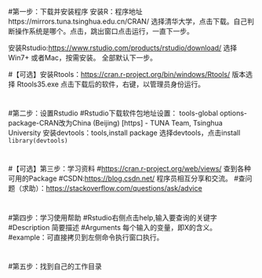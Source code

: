 #第一步：下载并安装程序
安装R：程序地址https://mirrors.tuna.tsinghua.edu.cn/CRAN/ 选择清华大学，点击下载。自己判断操作系统是哪个。点击，跳出窗口点击运行，一直下一步。

安装Rstudio:https://www.rstudio.com/products/rstudio/download/ 选择Win7+ 或者Mac，按需安装。 全部默认下一步。


#【可选】安装Rtools：https://cran.r-project.org/bin/windows/Rtools/ 版本选择 Rtools35.exe 点击下载后的软件，右键，以管理员身份运行。
#
#
#
#
#第二步：设置Rstudio
#Rstudio下载软件包地址设置： tools-global options-package-CRAN改为China (Beijing) [https] - TUNA Team, Tsinghua University
安装devtools：tools,install package 选择devtools，点击install
```library(devtools)```
#
#
#【可选】第三步：学习资料
#https://cran.r-project.org/web/views/ 查到各种可用的Package
#CSDN:https://blog.csdn.net/ 程序员相互分享和交流。
#查问题（求助）：https://stackoverflow.com/questions/ask/advice
#
#
#第四步：学习使用帮助
#Rstudio右侧点击help,输入要查询的关键字
#Description 简要描述
#Arguments 每个输入的变量，即X的含义。
#example：可直接拷贝到左侧命令执行窗口执行。
#
#
#第五步：找到自己的工作目录
